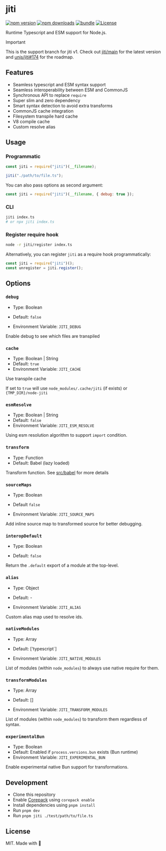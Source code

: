 # jiti


[![npm version][npm-version-src]][npm-version-href]
[![npm downloads][npm-downloads-src]][npm-downloads-href]
[![bundle][bundle-src]][bundle-href]
[![License][license-src]][license-href]

Runtime Typescript and ESM support for Node.js.

> [!IMPORTANT]
> This is the support branch for jiti v1. Check out [jiti/main](https://github.com/unjs/jiti/tree/main) for the latest version and [unjs/jiti#174](https://github.com/unjs/jiti/issues/174) for the roadmap.

## Features

- Seamless typescript and ESM syntax support
- Seamless interoperability between ESM and CommonJS
- Synchronous API to replace `require`
- Super slim and zero dependency
- Smart syntax detection to avoid extra transforms
- CommonJS cache integration
- Filesystem transpile hard cache
- V8 compile cache
- Custom resolve alias

## Usage

### Programmatic

```js
const jiti = require("jiti")(__filename);

jiti("./path/to/file.ts");
```

You can also pass options as second argument:

```js
const jiti = require("jiti")(__filename, { debug: true });
```

### CLI

```bash
jiti index.ts
# or npx jiti index.ts
```

### Register require hook

```bash
node -r jiti/register index.ts
```

Alternatively, you can register `jiti` as a require hook programmatically:

```js
const jiti = require("jiti")();
const unregister = jiti.register();
```

## Options


### `debug`

- Type: Boolean
- Default: `false`

- Environment Variable: `JITI_DEBUG`

Enable debug to see which files are transpiled

### `cache`

- Type: Boolean | String
- Default: `true`
- Environment Variable: `JITI_CACHE`

Use transpile cache

If set to `true` will use `node_modules/.cache/jiti` (if exists) or `{TMP_DIR}/node-jiti`

### `esmResolve`

- Type: Boolean | String
- Default: `false`
- Environment Variable: `JITI_ESM_RESOLVE`

Using esm resolution algorithm to support `import` condition.


### `transform`

- Type: Function
- Default: Babel (lazy loaded)

Transform function. See [src/babel](./src/babel.ts) for more details

### `sourceMaps`

- Type: Boolean
- Default `false`

- Environment Variable: `JITI_SOURCE_MAPS`


Add inline source map to transformed source for better debugging.

### `interopDefault`

- Type: Boolean

- Default: `false`

Return the `.default` export of a module at the top-level.


### `alias`

- Type: Object
- Default: -

- Environment Variable: `JITI_ALIAS`

Custom alias map used to resolve ids.


### `nativeModules`

- Type: Array

- Default: ['typescript`]
- Environment Variable: `JITI_NATIVE_MODULES`

List of modules (within `node_modules`) to always use native require for them.

### `transformModules`

- Type: Array
- Default: []

- Environment Variable: `JITI_TRANSFORM_MODULES`

List of modules (within `node_modules`) to transform them regardless of syntax.

### `experimentalBun`

- Type: Boolean
- Default: Enabled if `process.versions.bun` exists (Bun runtime)
- Environment Variable: `JITI_EXPERIMENTAL_BUN`

Enable experimental native Bun support for transformations.


## Development

- Clone this repository
- Enable [Corepack](https://github.com/nodejs/corepack) using `corepack enable`
- Install dependencies using `pnpm install`
- Run `pnpm dev`
- Run `pnpm jiti ./test/path/to/file.ts`

## License


MIT. Made with 💖

<!-- Badged -->

[npm-version-src]: https://img.shields.io/npm/v/jiti?style=flat&colorA=18181B&colorB=F0DB4F
[npm-version-href]: https://npmjs.com/package/jiti
[npm-downloads-src]: https://img.shields.io/npm/dm/jiti?style=flat&colorA=18181B&colorB=F0DB4F
[npm-downloads-href]: https://npmjs.com/package/jiti
[bundle-src]: https://img.shields.io/bundlephobia/minzip/jiti?style=flat&colorA=18181B&colorB=F0DB4F
[bundle-href]: https://bundlephobia.com/result?p=h3
[license-src]: https://img.shields.io/github/license/unjs/jiti.svg?style=flat&colorA=18181B&colorB=F0DB4F
[license-href]: https://github.com/unjs/jiti/blob/main/LICENSE


